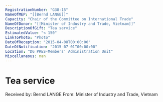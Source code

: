 ```yaml
---
RegistrationNumber: "G38-15"
NameOfMEP: "[[Bernd LANGE]]"
Capacity: "Chair of the Committee on International Trade"
NameOfDonor: "[[Minister of Industry and Trade, Vietnam]]"
DescriptionOfGift: "Tea service"
EstimatedValue: "< 150"
LinkToPhoto: "Photo"
DateOfReception: "2015-04-08T00:00:00"
DateOfNotification: "2015-07-01T00:00:00"
Location: "DG PRES-Members' Administration Unit"
Miscellaneous: nan
---
```


# Tea service

Received by: Bernd LANGE
From: Minister of Industry and Trade, Vietnam
